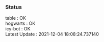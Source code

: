 ### Status


table : OK  
hogwarts : OK  
icy-bot : OK  
Latest Update : 2021-12-04 18:08:24.737140
